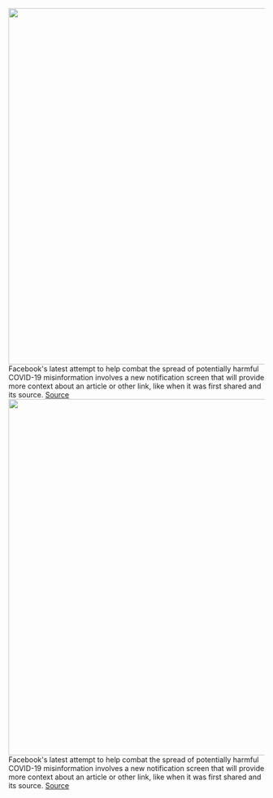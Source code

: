 <img src='https://cdn.vox-cdn.com/thumbor/At0pDMSatFlRK6j4aKlcc_Nhp2E=/0x0:890x501/1200x800/filters:focal(374x180:516x322)/cdn.vox-cdn.com/uploads/chorus_image/image/67194207/117592988_613376329317475_1014520698677157145_n.0.jpg' width='700px' /><br/>
Facebook's latest attempt to help combat the spread of potentially harmful COVID-19 misinformation involves a new notification screen that will provide more context about an article or other link, like when it was first shared and its source.
<a href='https://www.theverge.com/2020/8/12/21365305/facebook-covid-19-warning-notification-post-misinformation'> Source <a/><img src='https://cdn.vox-cdn.com/thumbor/At0pDMSatFlRK6j4aKlcc_Nhp2E=/0x0:890x501/1200x800/filters:focal(374x180:516x322)/cdn.vox-cdn.com/uploads/chorus_image/image/67194207/117592988_613376329317475_1014520698677157145_n.0.jpg' width='700px' /><br/>
Facebook's latest attempt to help combat the spread of potentially harmful COVID-19 misinformation involves a new notification screen that will provide more context about an article or other link, like when it was first shared and its source.
<a href='https://www.theverge.com/2020/8/12/21365305/facebook-covid-19-warning-notification-post-misinformation'> Source <a/>